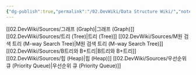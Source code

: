```yaml
---
{"dg-publish":true,"permalink":"/02.DevWiki/Data Structure Wiki/","noteIcon":""}
---
```


[[02.DevWiki/Sources/그래프 (Graph)\|그래프 (Graph)]]
[[02.DevWiki/Sources/트리 (Tree)\|트리 (Tree)]]
[[02.DevWiki/Sources/M원 검색 트리 (M-way Search Tree)\|M원 검색 트리 (M-way Search Tree)]]
[[02.DevWiki/Sources/B트리와 B+트리\|B트리와 B+트리]]
[[02.DevWiki/Sources/힙 (Heap)\|힙 (Heap)]]
[[02.DevWiki/Sources/우선순위 큐 (Priority Queue)\|우선순위 큐 (Priority Queue)]]